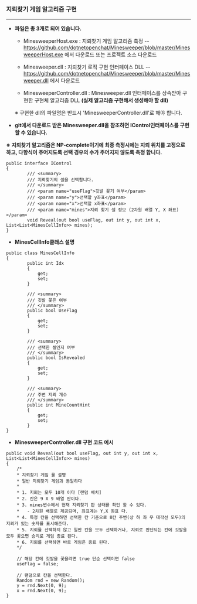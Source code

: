 ### **지뢰찾기 게임 알고리즘 구현**

***
* **파일은 총 3개로 되어 있습니다.**
  - MinesweeperHost.exe : 지뢰찾기 게임 알고리즘 측정
  -- https://github.com/dotnetopenchat/Minesweeper/blob/master/MinesweeperHost.exe 에서 다운로드 또는 프로젝트 소스 다운로드
  
  - Minesweeper.dll : 지뢰찾기 로직 구현 인터페이스 DLL
  --https://github.com/dotnetopenchat/Minesweeper/blob/master/Minesweeper.dll 에서 다운로드
  
  - MinesweeperController.dll : Minesweeper.dll 인터페이스를 상속받아 구현한 구현체 알고리즘 DLL
  **(실제 알고리즘 구현해서 생성해야 할 dll)**
  
  ※ 구현한 dll의 파일명은 반드시 'MinesweeperController.dll'로 해야 합니다.

* **git에서 다운로드 받은 Minesweeper.dll을 참조하면 IControl인터페이스를 구현할 수 있습니다.**

**※ 지뢰찾기 알고리즘은 NP-complete이기에 최종 측정시에는 지뢰 위치를 고정으로 하고, 다항식이 주어지도록 선택 경우의 수가 주어지지 않도록 측정 합니다.**

```
public interface IControl
{
        /// <summary>
        /// 지뢰찾기의 셀을 선택합니다.
        /// </summary>
        /// <param name="useFlag">깃발 꽃기 여부</param>
        /// <param name="y">선택할 y좌표</param>
        /// <param name="x">선택할 x좌표</param>
        /// <param name="mines">지뢰 찾기 셀 정보 (2차원 배열 Y, X 좌표)</param>
        void Reveal(out bool useFlag, out int y, out int x, List<List<MinesCellInfo>> mines);
}
```

* **MinesCellInfo클래스 설명**
```
public class MinesCellInfo
{
        public int Idx
        {
            get;
            set;
        }

        /// <summary>
        /// 깃발 꽃은 여부
        /// </summary>
        public bool UseFlag
        {
            get;
            set;
        }

        /// <summary>
        /// 선택한 셀인지 여부
        /// </summary>
        public bool IsRevealed
        {
            get;
            set;
        }

        /// <summary>
        /// 주변 지뢰 개수
        /// </summary>
        public int MineCountHint
        {
            get;
            set;
        }
}
```

* **MinesweeperController.dll 구현 코드 예시**

```
public void Reveal(out bool useFlag, out int y, out int x, List<List<MinesCellInfo>> mines)
{
	/*
	* 지뢰찾기 게임 룰 설명
	* 일반 지뢰찾기 게임과 동일하다
	*
	* 1. 지뢰는 모두 10개 이다 [랜덤 배치]
	* 2. 칸은 9 X 9 배열 판이다.
	* 3. mines변수에서 현재 지뢰찾기 판 상태를 확인 할 수 있다.
	* 	- 2차원 배열로 제공되며, 좌표계는 Y,X 좌표 다.
	* 4. 특정 칸을 선택하면 선택한 칸 기준으로 8칸 주변(상 하 좌 우 대각선 모두)의 지뢰가 있는 숫자를 표시해준다.
	* 5. 지뢰를 선택하지 않고 일반 칸을 모두 선택하거나, 지뢰로 판단되는 칸에 깃발을 모두 꽃으면 승리로 게임 종료 된다.
	* 6. 지뢰를 선택하면 바로 게임은 종료 된다.
	*/

	// 해당 칸에 깃발을 꽃을려면 true 단순 선택이면 false
	useFlag = false;
	
	// 랜덤으로 칸을 선택한다.
	Random rnd = new Random();
	y = rnd.Next(0, 9);
	x = rnd.Next(0, 9);
}
```
